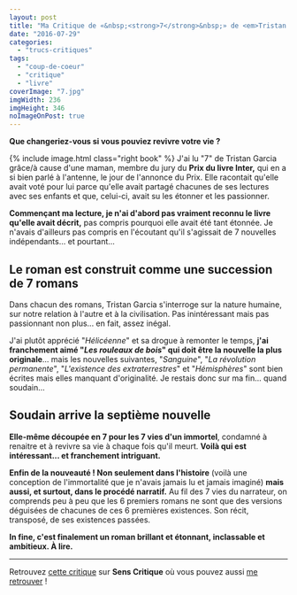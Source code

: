 ```yaml
---
layout: post
title: "Ma Critique de «&nbsp;<strong>7</strong>&nbsp;» de <em>Tristan Garcia</em>"
date: "2016-07-29"
categories: 
  - "trucs-critiques"
tags: 
  - "coup-de-coeur"
  - "critique"
  - "livre"
coverImage: "7.jpg"
imgWidth: 236
imgHeight: 346
noImageOnPost: true
---
```


**Que changeriez-vous si vous pouviez revivre votre vie ?**

{% include image.html class="right book" %}
J'ai lu "7" de Tristan Garcia grâce/à cause d'une maman, membre du jury du **Prix du livre Inter,** qui en a si bien parlé à l'antenne, le jour de l'annonce du Prix. Elle racontait qu'elle avait voté pour lui parce qu'elle avait partagé chacunes de ses lectures avec ses enfants et que, celui-ci, avait su les étonner et les passionner.

**Commençant ma lecture, je n'ai d'abord pas vraiment reconnu le livre qu'elle avait décrit,** pas compris pourquoi elle avait été tant étonnée. Je n'avais d'ailleurs pas compris en l'écoutant qu'il s'agissait de 7 nouvelles indépendants... et pourtant...

## Le roman est construit comme une succession de 7 romans

Dans chacun des romans, Tristan Garcia s'interroge sur la nature humaine, sur notre relation à l'autre et à la civilisation. Pas inintéressant mais pas passionnant non plus... en fait, assez inégal.

J'ai plutôt apprécié "_Hélicéenne_" et sa drogue à remonter le temps, **j'ai franchement aimé "_Les rouleaux de bois_" qui doit être la nouvelle la plus originale**... mais les nouvelles suivantes, "_Sanguine_", "_La révolution permanente_", "_L'existence des extraterrestres_" et "_Hémisphères_" sont bien écrites mais elles manquant d'originalité. Je restais donc sur ma fin... quand soudain...

## Soudain arrive la septième nouvelle

**Elle-même découpée en 7 pour les 7 vies d'un immortel**, condamné à renaitre et à revivre sa vie à chaque fois qu'il meurt. **Voilà qui est intéressant... et franchement intriguant.**

**Enfin de la nouveauté ! Non seulement dans l'histoire** (voilà une conception de l'immortalité que je n'avais jamais lu et jamais imaginé) **mais aussi, et surtout, dans le procédé narratif.** Au fil des 7 vies du narrateur, on comprends peu à peu que les 6 premiers romans ne sont que des versions déguisées de chacunes de ces 6 premières existences. Son récit, transposé, de ses existences passées.

**In fine, c'est finalement un roman brillant et étonnant, inclassable et ambitieux. À lire.**

* * *

Retrouvez [cette critique](http://www.senscritique.com/livre/7/critique/100359842) sur **Sens Critique** où vous pouvez aussi [me retrouver](http://www.senscritique.com/Arnaud_Malon) !
